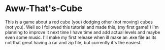 # Aww-That's-Cube
This is a game about a red cube (you) dodging other (not moving) cubes (not you).
Well so I followed this tutorial and made this, (my first game!!) I'm planning to improve it next time I have time and add actual levels and maybe even some music.
I'll make my first release when ill make an .exe file as its not that great having a rar and zip file, but currently it's the easiest.

